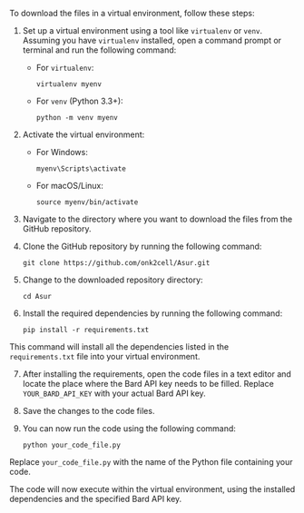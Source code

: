 To download the files in a virtual environment, follow these steps:

1. Set up a virtual environment using a tool like `virtualenv` or `venv`. Assuming you have `virtualenv` installed, open a command prompt or terminal and run the following command:
   - For `virtualenv`:
     ```
     virtualenv myenv
     ```
   - For `venv` (Python 3.3+):
     ```
     python -m venv myenv
     ```

2. Activate the virtual environment:
   - For Windows:
     ```
     myenv\Scripts\activate
     ```
   - For macOS/Linux:
     ```
     source myenv/bin/activate
     ```

3. Navigate to the directory where you want to download the files from the GitHub repository.

4. Clone the GitHub repository by running the following command:
   ```
   git clone https://github.com/onk2cell/Asur.git
   ```

5. Change to the downloaded repository directory:
   ```
   cd Asur
   ```

6. Install the required dependencies by running the following command:
   ```
   pip install -r requirements.txt
   ```

This command will install all the dependencies listed in the `requirements.txt` file into your virtual environment.

7. After installing the requirements, open the code files in a text editor and locate the place where the Bard API key needs to be filled. Replace `YOUR_BARD_API_KEY` with your actual Bard API key.

8. Save the changes to the code files.

9. You can now run the code using the following command:
   ```
   python your_code_file.py
   ```

Replace `your_code_file.py` with the name of the Python file containing your code.

The code will now execute within the virtual environment, using the installed dependencies and the specified Bard API key.
